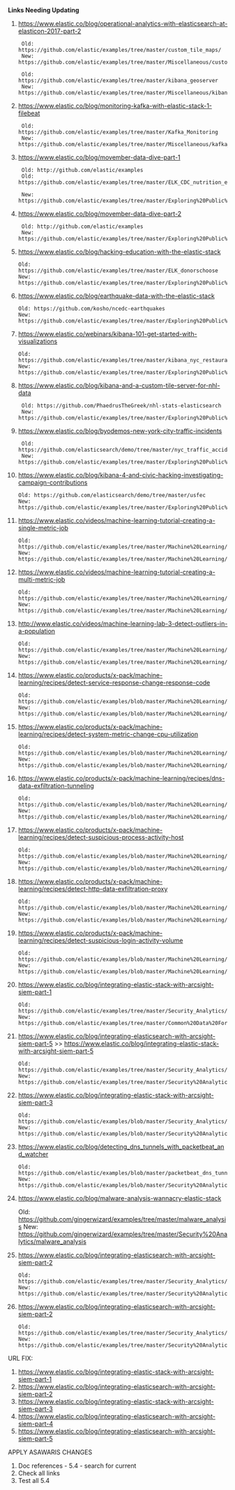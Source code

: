 **Links Needing Updating**

1. https://www.elastic.co/blog/operational-analytics-with-elasticsearch-at-elasticon-2017-part-2

        Old: https://github.com/elastic/examples/tree/master/custom_tile_maps/
        New: https://github.com/elastic/examples/tree/master/Miscellaneous/custom_tile_maps/
        
        Old: https://github.com/elastic/examples/tree/master/kibana_geoserver
        New: https://github.com/elastic/examples/tree/master/Miscellaneous/kibana_geoserver

2. https://www.elastic.co/blog/monitoring-kafka-with-elastic-stack-1-filebeat

        Old: https://github.com/elastic/examples/tree/master/Kafka_Monitoring
        New: https://github.com/elastic/examples/tree/master/Miscellaneous/kafka_monitoring

3. https://www.elastic.co/blog/movember-data-dive-part-1
        
        Old: http://github.com/elastic/examples
        Old: https://github.com/elastic/examples/tree/master/ELK_CDC_nutrition_exercise_patterns
        
        New: https://github.com/elastic/examples/tree/master/Exploring%20Public%20Datasets/cdc_nutrition_exercise_patterns
            
4. https://www.elastic.co/blog/movember-data-dive-part-2

        Old: http://github.com/elastic/examples
        New: https://github.com/elastic/examples/tree/master/Exploring%20Public%20Datasets/cdc_nutrition_exercise_patterns
        
5. https://www.elastic.co/blog/hacking-education-with-the-elastic-stack
        
       Old: https://github.com/elastic/examples/tree/master/ELK_donorschoose
       New: https://github.com/elastic/examples/tree/master/Exploring%20Public%20Datasets/donorschoose/
       
6. https://www.elastic.co/blog/earthquake-data-with-the-elastic-stack

       Old: https://github.com/kosho/ncedc-earthquakes
       New: https://github.com/elastic/examples/tree/master/Exploring%20Public%20Datasets/earthquakes/
       
7. https://www.elastic.co/webinars/kibana-101-get-started-with-visualizations
    
       Old: https://github.com/elastic/examples/tree/master/kibana_nyc_restaurants
       New: https://github.com/elastic/examples/tree/master/Exploring%20Public%20Datasets/nyc_restaurants

8. https://www.elastic.co/blog/kibana-and-a-custom-tile-server-for-nhl-data
        
        Old: https://github.com/PhaedrusTheGreek/nhl-stats-elasticsearch
        New: https://github.com/elastic/examples/tree/master/Exploring%20Public%20Datasets/nhl
        
9. https://www.elastic.co/blog/byodemos-new-york-city-traffic-incidents     

        Old: https://github.com/elasticsearch/demo/tree/master/nyc_traffic_accidents
        New: https://github.com/elastic/examples/tree/master/Exploring%20Public%20Datasets/nyc_traffic_accidents
        
10. https://www.elastic.co/blog/kibana-4-and-civic-hacking-investigating-campaign-contributions
        
        Old: https://github.com/elasticsearch/demo/tree/master/usfec
        New: https://github.com/elastic/examples/tree/master/Exploring%20Public%20Datasets/usfec
        
11. https://www.elastic.co/videos/machine-learning-tutorial-creating-a-single-metric-job

        Old: https://github.com/elastic/examples/tree/master/Machine%20Learning/Common%20Data%20Formats%20examples       
        New: https://github.com/elastic/examples/tree/master/Machine%20Learning/Common%20Data%20Formats%20Examples   
             
12. https://www.elastic.co/videos/machine-learning-tutorial-creating-a-multi-metric-job

        Old: https://github.com/elastic/examples/tree/master/Machine%20Learning/Common%20Data%20Formats%20examples
        New: https://github.com/elastic/examples/tree/master/Machine%20Learning/Common%20Data%20Formats%20Examples

13. http://www.elastic.co/videos/machine-learning-lab-3-detect-outliers-in-a-population

        Old: https://github.com/elastic/examples/tree/master/Machine%20Learning/Common%20Data%20Formats%20examples
        New: https://github.com/elastic/examples/tree/master/Machine%20Learning/Common%20Data%20Formats%20Examples

14. https://www.elastic.co/products/x-pack/machine-learning/recipes/detect-service-response-change-response-code

        Old: https://github.com/elastic/examples/blob/master/Machine%20Learning/IT%20operations%20recipes/Service_Response_Change/EXAMPLE.md
        New: https://github.com/elastic/examples/blob/master/Machine%20Learning/IT%20Operations%20Recipes/service_response_change/EXAMPLE.md
        
15. https://www.elastic.co/products/x-pack/machine-learning/recipes/detect-system-metric-change-cpu-utilization
        
        Old: https://github.com/elastic/examples/blob/master/Machine%20Learning/IT%20operations%20recipes/System_Metric_Change/EXAMPLE.md
        New: https://github.com/elastic/examples/blob/master/Machine%20Learning/IT%20Operations%20Recipes/system_metric_change/EXAMPLE.md
        
16. https://www.elastic.co/products/x-pack/machine-learning/recipes/dns-data-exfiltration-tunneling       
        
        Old: https://github.com/elastic/examples/blob/master/Machine%20Learning/Security%20analytics%20recipes/DNS_Data_Exfiltration/EXAMPLE.md
        New: https://github.com/elastic/examples/blob/master/Machine%20Learning/Security%20Analytics%20Recipes/dns_data_exfiltration/EXAMPLE.md
        
        
17. https://www.elastic.co/products/x-pack/machine-learning/recipes/detect-suspicious-process-activity-host

        Old: https://github.com/elastic/examples/blob/master/Machine%20Learning/Security%20analytics%20recipes/Suspicious_Process_Activity/EXAMPLE.md
        New: https://github.com/elastic/examples/blob/master/Machine%20Learning/Security%20Analytics%20Recipes/suspicious_process_activity/EXAMPLE.md

18. https://www.elastic.co/products/x-pack/machine-learning/recipes/detect-http-data-exfiltration-proxy
    
        Old: https://github.com/elastic/examples/blob/master/Machine%20Learning/Security%20analytics%20recipes/HTTP_Data_Exfiltration/EXAMPLE.md
        New: https://github.com/elastic/examples/blob/master/Machine%20Learning/Security%20Analytics%20Recipes/http_data_exfiltration/EXAMPLE.md

19. https://www.elastic.co/products/x-pack/machine-learning/recipes/detect-suspicious-login-activity-volume

        Old: https://github.com/elastic/examples/blob/master/Machine%20Learning/Security%20analytics%20recipes/Suspicious_Login_Activity/EXAMPLE.md
        New: https://github.com/elastic/examples/blob/master/Machine%20Learning/Security%20Analytics%20Recipes/suspicious_login_activity/EXAMPLE.md
        
20. https://www.elastic.co/blog/integrating-elastic-stack-with-arcsight-siem-part-1
        
        Old: https://github.com/elastic/examples/tree/master/Security_Analytics/cef_demo
        New: https://github.com/elastic/examples/tree/master/Common%20Data%20Formats/cef/ 

21. https://www.elastic.co/blog/integrating-elasticsearch-with-arcsight-siem-part-5 >> https://www.elastic.co/blog/integrating-elastic-stack-with-arcsight-siem-part-5
        
        Old: https://github.com/elastic/examples/tree/master/Security_Analytics/auditd_analysis
        New: https://github.com/elastic/examples/tree/master/Security%20Analytics/auditd_analysis

22. https://www.elastic.co/blog/integrating-elastic-stack-with-arcsight-siem-part-3
    
        Old: https://github.com/elastic/examples/blob/master/Security_Analytics/cef_kafka_demo/
        New: https://github.com/elastic/examples/blob/master/Security%20Analytics/cef_with_kafka/
    
23. https://www.elastic.co/blog/detecting_dns_tunnels_with_packetbeat_and_watcher

        Old: https://github.com/elastic/examples/blob/master/packetbeat_dns_tunnel_detection
        New: https://github.com/elastic/examples/blob/master/Security%20Analytics/dns_tunnel_detection
    
24. https://www.elastic.co/blog/malware-analysis-wannacry-elastic-stack


       Old: https://github.com/gingerwizard/examples/tree/master/malware_analysis
       New: https://github.com/gingerwizard/examples/tree/master/Security%20Analytics/malware_analysis
    
25. https://www.elastic.co/blog/integrating-elasticsearch-with-arcsight-siem-part-2

        Old: https://github.com/elastic/examples/tree/master/Security_Analytics/ssh_analysis
        New: https://github.com/elastic/examples/tree/master/Security%20Analytics/ssh_analysis
    
26. https://www.elastic.co/blog/integrating-elasticsearch-with-arcsight-siem-part-2

        Old: https://github.com/elastic/examples/tree/master/Security_Analytics/ssh_analysis
        New: https://github.com/elastic/examples/tree/master/Security%20Analytics/ssh_analysis





    
URL FIX:
1. https://www.elastic.co/blog/integrating-elastic-stack-with-arcsight-siem-part-1
2. https://www.elastic.co/blog/integrating-elasticsearch-with-arcsight-siem-part-2
3. https://www.elastic.co/blog/integrating-elastic-stack-with-arcsight-siem-part-3
4. https://www.elastic.co/blog/integrating-elasticsearch-with-arcsight-siem-part-4
5. https://www.elastic.co/blog/integrating-elasticsearch-with-arcsight-siem-part-5


APPLY ASAWARIS CHANGES

1. Doc references - 5.4 - search for current
2. Check all links
3. Test all 5.4
        